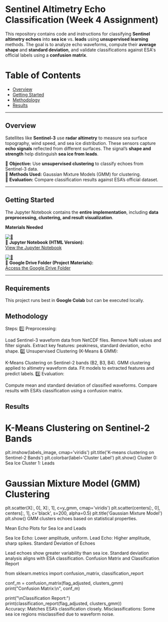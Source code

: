 # Sentinel Altimetry Echo Classification (Week 4 Assignment)

This repository contains code and instructions for classifying **Sentinel altimetry echoes** into **sea ice** vs. **leads** using **unsupervised learning** methods. The goal is to analyze echo waveforms, compute their **average shape** and **standard deviation**, and validate classifications against ESA's official labels using a **confusion matrix**.

#  Table of Contents
- [Overview](#overview)
- [Getting Started](#getting-started)
- [Methodology](#methodology)
- [Results](#results)


---

##  Overview

Satellites like **Sentinel-3** use **radar altimetry** to measure sea surface topography, wind speed, and sea ice distribution. These sensors capture **echo signals** reflected from different surfaces. The signal’s **shape and strength** help distinguish **sea ice from leads**.

🔹 **Objective:** Use **unsupervised clustering** to classify echoes from Sentinel-3 data.  
🔹 **Methods Used:** Gaussian Mixture Models (GMM) for clustering.  
🔹 **Evaluation:** Compare classification results against ESA’s official dataset.  

---

##  Getting Started

The Jupyter Notebook contains the **entire implementation**, including **data preprocessing, clustering, and result visualization**.


 **Materials Needed**

[![🔵](https://img.shields.io/badge/Jupyter-Notebook-blue)](https://cpomucl.github.io/GEOL0069-AI4EO/Chapter1_Unsupervised_Learning_Methods_2.html#)  
📘 **Jupyter Notebook (HTML Version):**  
[View the Jupyter Notebook](https://cpomucl.github.io/GEOL0069-AI4EO/Chapter1_Unsupervised_Learning_Methods_2.html#)  

[![📂](https://img.shields.io/badge/Google-Drive-grey)](https://drive.google.com/drive/folders/1SxmGM9_UJk-M5bEOoTfM_4urvr0257H3)  
📂 **Google Drive Folder (Project Materials):**  
[Access the Google Drive Folder](https://drive.google.com/drive/folders/1SxmGM9_UJk-M5bEOoTfM_4urvr0257H3)  


---

##  Requirements
This project runs best in **Google Colab** but can be executed locally. 

## Methodology
 Steps:
1️⃣ Preprocessing:

Load Sentinel-3 waveform data from NetCDF files.
Remove NaN values and filter signals.
Extract key features: peakiness, standard deviation, echo shape.
2️⃣ Unsupervised Clustering (K-Means & GMM):

K-Means Clustering on Sentinel-2 bands (B2, B3, B4).
GMM clustering applied to altimetry waveform data.
Fit models to extracted features and predict labels.
3️⃣ Evaluation:

Compute mean and standard deviation of classified waveforms.
Compare results with ESA’s classification using a confusion matrix.
## Results
# K-Means Clustering on Sentinel-2 Bands

plt.imshow(labels_image, cmap='viridis')
plt.title('K-means clustering on Sentinel-2 Bands')
plt.colorbar(label='Cluster Label')
plt.show()
Cluster 0: Sea Ice
Cluster 1: Leads

# Gaussian Mixture Model (GMM) Clustering
plt.scatter(X[:, 0], X[:, 1], c=y_gmm, cmap='viridis')
plt.scatter(centers[:, 0], centers[:, 1], c='black', s=200, alpha=0.5)
plt.title('Gaussian Mixture Model')
plt.show()
GMM clusters echoes based on statistical properties.

Mean Echo Plots for Sea Ice and Leads

Sea Ice Echo: Lower amplitude, uniform.
Lead Echo: Higher amplitude, sharp spikes.
Standard Deviation of Echoes

Lead echoes show greater variability than sea ice.
Standard deviation analysis aligns with ESA classification.
Confusion Matrix and Classification Report

from sklearn.metrics import confusion_matrix, classification_report  

conf_m = confusion_matrix(flag_adjusted, clusters_gmm)  
print("Confusion Matrix:\n", conf_m)  

print("\nClassification Report:")  
print(classification_report(flag_adjusted, clusters_gmm))  
Accuracy: Matches ESA’s classification closely.
Misclassifications: Some sea ice regions misclassified due to waveform noise.

